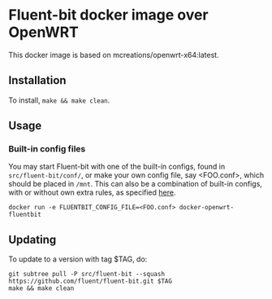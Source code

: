 # Fluent-bit docker image over OpenWRT

This docker image is based on mcreations/openwrt-x64:latest. 

## Installation

To install, `make && make clean`.

## Usage

### Built-in config files

You may start Fluent-bit with one of the built-in configs, found in `src/fluent-bit/conf/`, or make your own config file, say <FOO.conf>, which should be placed in `/mnt`. This can also be a combination of built-in configs, with or without own extra rules, as specified [here](http://fluentbit.io/documentation/0.12/configuration/file.html#config_include_file).

```
docker run -e FLUENTBIT_CONFIG_FILE=<FOO.conf> docker-openwrt-fluentbit 
```

## Updating

To update to a version with tag $TAG, do:


```
git subtree pull -P src/fluent-bit --squash https://github.com/fluent/fluent-bit.git $TAG
make && make clean
```



